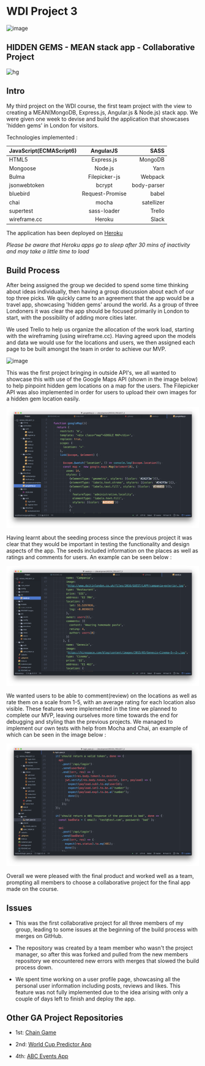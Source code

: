 # WDI Project 3 

![image](https://ga-dash.s3.amazonaws.com/production/assets/logo-9f88ae6c9c3871690e33280fcf557f33.png)

## HIDDEN GEMS - MEAN stack app - Collaborative Project

![hg](https://github.com/sayersb/WDI34_PROJECT_3/blob/master/hiddengems.gif?raw=true)








## Intro


My third project on the WDI course, the first team project with the view to creating a MEAN(MongoDB, Express.js, Angular.js & Node.js) stack app. We were given one week to devise and build the application that showcases 'hidden gems' in London for visitors.

Technologies implemented : 


| JavaScript(ECMAScript6)        | AngularJS          | SASS  |
| ------------- |:-------------:| -----:|
| HTML5      | Express.js | MongoDB |
| Mongoose      | Node.js      |   Yarn |
| Bulma |   Filepicker-js   |    Webpack |
| jsonwebtoken | bcrypt     |    body-parser |
| bluebird | Request-Promise     |    babel |
| chai | mocha     |    satellizer |
| supertest | sass-loader     |    Trello |
| wireframe.cc | Heroku     |    Slack |


The application has been deployed on [Heroku](https://hidden-gems-api.herokuapp.com) 

*Please be aware that Heroku apps go to sleep after 30 mins of inactivity and may take a little time to load*


## Build Process 

After being assigned the group we decided to spend some time thinking about ideas individually, then having a group discussion about each of our top three picks. We quickly came to an agreement that the app would be a travel app, showcasing 'hidden gems' around the world. As a group of three Londoners it was clear the app should be focused primarily in London to start, with the possibility of adding more cities later.


We used Trello to help us organize the allocation of the work load, starting with the wireframing (using wireframe.cc). Having agreed upon the models and data we would use for the locations and users, we then assigned each page to be built amongst the team in order to achieve our
MVP. 

![image](https://github.com/sayersb/WDI34_PROJECT_3/blob/master/Gems%20Trello.png?raw=true)

This was the first project bringing in outside API's, we all wanted to showcase this with use of the Google Maps API (shown in the image below) to help pinpoint hidden gem locations on a map for the users. The Filepicker API was also implemented in order for users to upload their own images for a hidden gem location easily.


![image](https://github.com/sayersb/WDI34_PROJECT_3/blob/master/Google%20Maps%20API.png?raw=true)

Having learnt about the seeding process since the previous project it was clear that they would be important in testing the functionality and design aspects of the app. The seeds included information on the places as well as ratings and comments for users. An example can be seen below : 

![image](https://github.com/sayersb/WDI34_PROJECT_3/blob/master/Seeds.png?raw=true)

We wanted users to be able to comment(review) on the locations as well as rate them on a scale from 1-5, with an average rating for each location also visible. These features were implemented in the time we planned to complete our MVP, leaving ourselves more time towards the end for debugging and styling than the previous projects. We managed to implement our own tests with help from Mocha and Chai, an example of which can be seen in the image below : 


![image](https://github.com/sayersb/WDI34_PROJECT_3/blob/master/Test.png?raw=true)


Overall we were pleased with the final product and worked well as a team, prompting all members to choose a collaborative project for the final app made on the course. 



## Issues

  * This was the first collaborative project for all three members of my group, leading to some issues at the beginning of the build process with merges on GitHub. 
  
  * The repository was created by a team member who wasn't the project manager, so after this was forked and pulled from the new members repository we encountered new errors with merges that slowed the build process down.
  
  * We spent time working on a user profile page, showcasing all the personal user information including posts, reviews and likes. This feature was not fully implemented due to the idea arising with only a couple of days left to finish and deploy the app.

  
  
##  Other GA Project Repositories

  * 1st: [Chain Game](https://github.com/sayersb/project-1-wdi)

  * 2nd: [World Cup Predictor App](https://github.com/sayersb/project-2-wdi)

  * 4th: [ABC Events App](https://github.com/sayersb/WDI-PROJECT-4)

  
